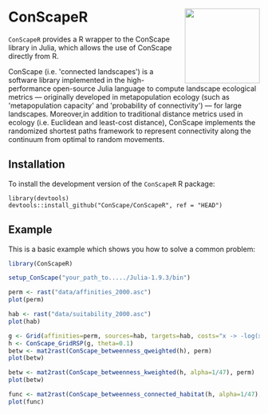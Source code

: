 
# ConScapeR <img src="man/figures/ConScapeR_hex_logo_hex_logo.png" align="right" alt="" width="150" />

<!-- badges: start -->
<!-- badges: end -->

`ConScapeR` provides a R wrapper to the ConScape library in Julia, which allows the use of ConScape directly from R.

ConScape (i.e. 'connected landscapes') is a software library implemented in the high-performance open-source Julia language to compute landscape ecological metrics — originally developed in metapopulation ecology (such as 'metapopulation capacity' and 'probability of connectivity') — for large landscapes. Moreover,in addition to traditional distance metrics used in ecology (i.e. Euclidean and least-cost distance), ConScape implements the randomized shortest paths framework to represent connectivity along the continuum from optimal to random movements.


## Installation

To install the development version of the `ConScapeR` R package:

```
library(devtools)
devtools::install_github("ConScape/ConScapeR", ref = "HEAD")
```

## Example

This is a basic example which shows you how to solve a common problem:

``` r
library(ConScapeR)

setup_ConScape("your_path_to...../Julia-1.9.3/bin")

perm <- rast("data/affinities_2000.asc")
plot(perm)

hab <- rast("data/suitability_2000.asc")
plot(hab)

g <- Grid(affinities=perm, sources=hab, targets=hab, costs="x -> -log(x)")
h <- ConScape_GridRSP(g, theta=0.1)
betw <- mat2rast(ConScape_betweenness_qweighted(h), perm)
plot(betw)

betw <- mat2rast(ConScape_betweenness_kweighted(h, alpha=1/47), perm)
plot(betw)

func <- mat2rast(ConScape_betweenness_connected_habitat(h, alpha=1/47), perm)
plot(func)
```


